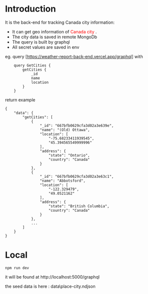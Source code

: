 # Introduction
It is the back-end for tracking Canada city information:
 - It can get geo information of <font color="red">Canada city </font>.
 - The city data is saved in remote MongoDb
 - The query is built by graphql
 - All secret values are saved in env

eg. query [https://weather-report-back-end.vercel.app/graphql] with
``` 
    query GetCities {
        getCities {
            _id
            name
            location
        }
    }
```
return example
```
{
    "data": {
        "getCities": [
            {
                "_id": "667bfb0629cfa3d02a3e639e",
                "name": "(Old) Ottawa",
                "location": [
                    "-75.68233411939545",
                    "45.394565549999996"
                ],
                "address": {
                    "state": "Ontario",
                    "country": "Canada"
                }
            },
            {
                "_id": "667bfb0629cfa3d02a3e63c1",
                "name": "Abbotsford",
                "location": [
                    "-122.329479",
                    "49.0521162"
                ],
                "address": {
                    "state": "British Columbia",
                    "country": "Canada"
                }
            },
            ...
        ]
    }
}
```

# Local
```
npm run dev
```
it will be found at http://localhost:5000/graphql

the seed data is here : data\place-city.ndjson
